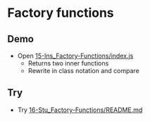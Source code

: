 # Factory functions

## Demo

- Open [15-Ins_Factory-Functions/index.js](../../01-Activities/15-Ins_Factory-Functions/index.js)
  - Returns two inner functions
  - Rewrite in class notation and compare

## Try

- Try [16-Stu_Factory-Functions/README.md](../../01-Activities/16-Stu_Factory-Functions/README.md)
